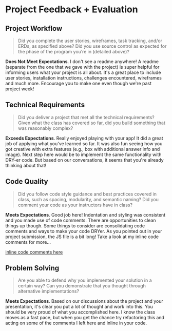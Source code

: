 # Project Feedback + Evaluation

## Project Workflow

>Did you complete the user stories, wireframes, task tracking, and/or ERDs, as specified above? Did you use source control as expected for the phase of the program you’re in (detailed above)?

**Does Not Meet Expectations**. I don't see a readme anywhere! A readme (separate from the one that we gave with the project) is super helpful for informing users what your project is all about. It's a great place to include user stories, installation instructions, challenges encountered, wireframes and much more. Encourage you to make one even though we're past project week!

## Technical Requirements

>Did you deliver a project that met all the technical requirements? Given what the class has covered so far, did you build something that was reasonably complex?

**Exceeds Expectations**. Really enjoyed playing with your app! It did a great job of applying what you've learned so far. It was also fun seeing how you got creative with extra features (e.g., box with additional answer info and image). Next step here would be to implement the same functionality with DRY-er code. But based on our conversations, it seems that you're already thinking about that!

## Code Quality

>Did you follow code style guidance and best practices covered in class, such as spacing, modularity, and semantic naming? Did you comment your code as your instructors have in class?

**Meets Expectations**. Good job here! Indentation and styling was consistent and you made use of code comments. There are opportunities to clean things up though. Some things to consider are consolidating code comments and ways to make your code DRYer. As you pointed out in your project submission, the JS file is a bit long! Take a look at my inline code comments for more...

[inline code comments here](https://github.com/amaseda/project1/blob/master/evaluation.md)

## Problem Solving

>Are you able to defend why you implemented your solution in a certain way? Can you demonstrate that you thought through alternative implementations?

**Meets Expectations**. Based on our discussions about the project and your presentation, it's clear you put a lot of thought and work into this. You should be very proud of what you accomplished here. I know the class moves as a fast pace, but when you get the chance try refactoring this and acting on some of the comments I left here and inline in your code.
